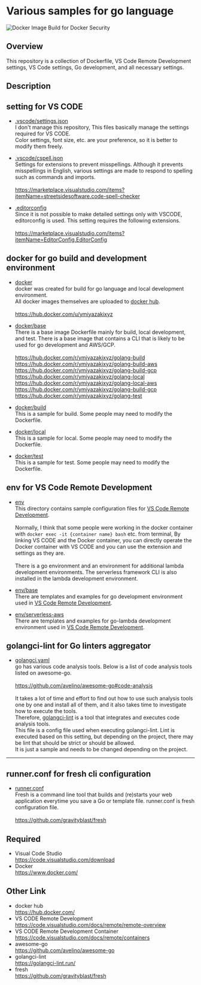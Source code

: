 # Various samples for go language

![Docker Image Build for Docker Security](https://github.com/y-miyazaki/docker-golang/workflows/Docker%20Image%20Build%20for%20Docker%20Security/badge.svg?branch=master)

## Overview

This repository is a collection of Dockerfile, VS Code Remote Development settings, VS Code settings, Go development, and all necessary settings.

## Description

## setting for VS CODE

- [.vscode/settings.json](https://github.com/y-miyazaki/config/blob/master/.vscode/settings.json)  
I don't manage this repository, This files basically manage the settings required for VS CODE.  
Color settings, font size, etc. are your preference, so it is better to modify them freely.

- [.vscode/cspell.json](https://github.com/y-miyazaki/config/blob/master/.vscode/cspell.json)  
Settings for extensions to prevent misspellings. Although it prevents misspellings in English, various settings are made to respond to spelling such as commands and imports.
\
\
https://marketplace.visualstudio.com/items?itemName=streetsidesoftware.code-spell-checker

- [.editorconfig](https://github.com/y-miyazaki/config/blob/master/.editorconfig)  
Since it is not possible to make detailed settings only with VSCODE, editorconfig is used. This setting requires the following extensions.
\
\
https://marketplace.visualstudio.com/items?itemName=EditorConfig.EditorConfig

## docker for go build and development environment

- [docker](docker)  
docker was created for build for go language and local development environment.  
All docker images themselves are uploaded to [docker hub](https://hub.docker.com/).
\
\
https://hub.docker.com/u/ymiyazakixyz

- [docker/base](docker/base)  
There is a base image Dockerfile mainly for build, local development, and test.
There is a base image that contains a CLI that is likely to be used for go development and AWS/GCP.  
\
https://hub.docker.com/r/ymiyazakixyz/golang-build  
https://hub.docker.com/r/ymiyazakixyz/golang-build-aws  
https://hub.docker.com/r/ymiyazakixyz/golang-build-gcp  
https://hub.docker.com/r/ymiyazakixyz/golang-local  
https://hub.docker.com/r/ymiyazakixyz/golang-local-aws  
https://hub.docker.com/r/ymiyazakixyz/golang-build-gcp  
https://hub.docker.com/r/ymiyazakixyz/golang-test  

- [docker/build](docker/build)  
This is a sample for build. Some people may need to modify the Dockerfile.

- [docker/local](docker/local)  
This is a sample for local. Some people may need to modify the Dockerfile.

- [docker/test](docker/test)  
This is a sample for test. Some people may need to modify the Dockerfile.

## env for VS Code Remote Development

- [env](env)  
This directory contains sample configuration files for [VS Code Remote Development](https://code.visualstudio.com/docs/remote/remote-overview).  
\
Normally, I think that some people were working in the docker container with `docker exec -it {container name} bash` etc. from terminal, By linking VS CODE and the Docker container, you can directly operate the Docker container with VS CODE and you can use the extension and settings as they are.  
\
There is a go environment and an environment for additional lambda development environments. The serverless framework CLI is also installed in the lambda development environment.

- [env/base](env/base)  
There are templates and examples for go development environment used in [VS Code Remote Development](https://code.visualstudio.com/docs/remote/remote-overview).

- [env/serverless-aws](env/serverless-aws)  
There are templates and examples for go-lambda development environment used in [VS Code Remote Development](https://code.visualstudio.com/docs/remote/remote-overview).

## golangci-lint for Go linters aggregator

- [golangci.yaml](golangci.yaml)  
go has various code analysis tools. Below is a list of code analysis tools listed on awesome-go.  
\
https://github.com/avelino/awesome-go#code-analysis  
\
It takes a lot of time and effort to find out how to use such analysis tools one by one and install all of them, and it also takes time to investigate how to execute the tools.  
Therefore, [golangci-lint](https://golangci-lint.run/
) is a tool that integrates and executes code analysis tools.  
This file is a config file used when executing golangci-lint. Lint is executed based on this setting, but depending on the project, there may be lint that should be strict or should be allowed.  
It is just a sample and needs to be changed depending on the project.

---
## runner.conf for fresh cli configuration

- [runner.conf](runner.conf)  
  Fresh is a command line tool that builds and (re)starts your web application everytime you save a Go or template file.
  runner.conf is fresh configuration file.  
\
  https://github.com/gravityblast/fresh

## Required

- Visual Code Studio  
https://code.visualstudio.com/download
- Docker  
https://www.docker.com/

## Other Link
- docker hub  
https://hub.docker.com/
- VS CODE Remote Development  
https://code.visualstudio.com/docs/remote/remote-overview
- VS CODE Remote Development Container  
https://code.visualstudio.com/docs/remote/containers
- awesome-go  
https://github.com/avelino/awesome-go  
- golangci-lint  
https://golangci-lint.run/
- fresh  
https://github.com/gravityblast/fresh
